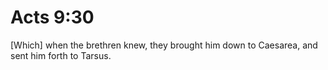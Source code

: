 # Acts 9:30

[Which] when the brethren knew, they brought him down to Caesarea, and sent him forth to Tarsus.